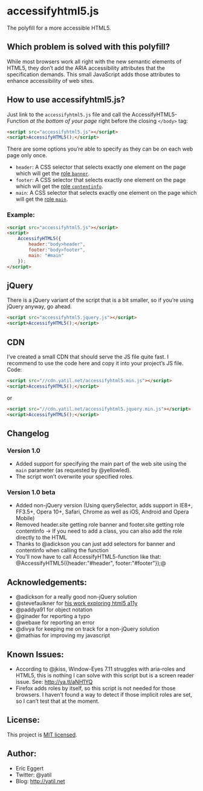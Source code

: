 # accessifyhtml5.js

The polyfill for a more accessible HTML5.

## Which problem is solved with this polyfill?

While most browsers work all right with the new semantic elements of HTML5, they don’t add the ARIA accessibility attributes that the specification demands. This small JavaScript adds those attributes to enhance accessibility of web sites.

## How to use accessifyhtml5.js?

Just link to the `accessifyhtml5.js` file and call the AccessifyHTML5-Function _at the bottom of your page_ right before the closing `</body>` tag:

```html
<script src="accessifyhtml5.js"></script>
<script>AccessifyHTML5();</script>
```

There are some options you’re able to specify as they can be on each web page only once.

* `header`: A CSS selector that selects exactly one element on the page which will get the [role `banner`](http://www.w3.org/TR/wai-aria/roles#banner).
* `footer`: A CSS selector that selects exactly one element on the page which will get the [role `contentinfo`](http://www.w3.org/TR/wai-aria/roles#contentinfo).
* `main`: A CSS selector that selects exactly one element on the page which will get the [role `main`](http://www.w3.org/TR/wai-aria/roles#main).

### Example:

```html
<script src="accessifyhtml5.js"></script>
<script>
	AccessifyHTML5({
		header:"body>header", 
		footer:"body>footer",
		main: "#main"
	});
</script>
```

## jQuery

There is a jQuery variant of the script that is a bit smaller, so if you’re using jQuery anyway, go ahead.

```html
<script src="accessifyhtml5.jquery.js"></script>
<script>AccessifyHTML5();</script>
```

## CDN

I’ve created a small CDN that should serve the JS file quite fast. I recommend to use the code here and copy it into your project’s JS file. Code:

```html
<script src="//cdn.yatil.net/accessifyhtml5.min.js"></script>
<script>AccessifyHTML5();</script>
```

or

```html
<script src="//cdn.yatil.net/accessifyhtml5.jquery.min.js"></script>
<script>AccessifyHTML5();</script>
```

## Changelog

### Version 1.0

* Added support for specifying the main part of the web site using the `main` parameter (as requested by @yellowled).
* The script won’t overwrite your specified roles.

### Version 1.0 beta

* Added non-jQuery version (Using querySelector, adds support in IE8+, FF3.5+, Opera 10+, Safari, Chrome as well as iOS, Android and Opera Mobile)
* Removed header.site getting role banner and footer.site getting role contentinfo -> If you need to add a class, you can also add the role directly to the HTML
* Thanks to @adickson you can just add selectors for banner and contentinfo when calling the function
* You’ll now have to call AccessifyHTML5-function like that: @AccessifyHTML5({header:"#header", footer:"#footer"});@

## Acknowledgements:

* @adickson for a really good non-jQuery solution
* @stevefaulkner for [his work exploring html5 a11y](http://html5accessibility.com/)
* @paddya91 for object notation
* @ginader for reporting a typo
* @webaxe for reporting an error
* @divya for keeping me on track for a non-jQuery solution
* @mathias for improving my javascript

## Known Issues:

* According to @jkiss, Window-Eyes 7.11 struggles with aria-roles and HTML5, this is nothing I can solve with this script but is a screen reader issue. See: http://ya.tl/aNH1YQ
* Firefox adds roles by itself, so this script is not needed for those browsers. I haven’t found a way to detect if those implicit roles are set, so I can’t test that at the moment.

## License:

This project is [MIT licensed](http://outline.mit-license.org/).

## Author:

* Eric Eggert 
* Twitter: @yatil 
* Blog: http://yatil.net